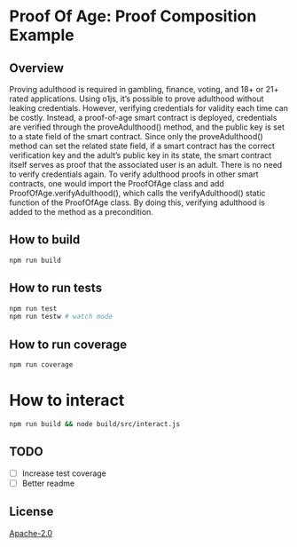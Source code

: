 #  Proof Of Age: Proof Composition Example

## Overview

Proving adulthood is required in gambling, finance, voting, and 18+ or 21+ rated applications. Using o1js, it’s possible to prove adulthood without leaking credentials. However, verifying credentials for validity each time can be costly. Instead, a proof-of-age smart contract is deployed, credentials are verified through the proveAdulthood() method, and the public key is set to a state field of the smart contract. Since only the proveAdulthood() method can set the related state field, if a smart contract has the correct verification key and the adult’s public key in its state, the smart contract itself serves as proof that the associated user is an adult. There is no need to verify credentials again. To verify adulthood proofs in other smart contracts, one would import the ProofOfAge class and add ProofOfAge.verifyAdulthood(), which calls the verifyAdulthood() static function of the ProofOfAge class. By doing this, verifying adulthood is added to the method as a precondition.

## How to build

```sh
npm run build
```

## How to run tests

```sh
npm run test
npm run testw # watch mode
```

## How to run coverage

```sh
npm run coverage
```

# How to interact

```sh
npm run build && node build/src/interact.js
```
## TODO
- [ ] Increase test coverage
- [ ] Better readme

## License

[Apache-2.0](LICENSE)
